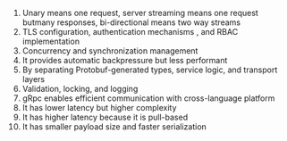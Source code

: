 1. Unary means one request, server streaming means one request butmany responses, bi-directional means two way streams
2. TLS configuration, authentication mechanisms , and RBAC implementation
3. Concurrency and synchronization management
4. It provides automatic backpressure but less performant
5. By separating Protobuf-generated types, service logic, and transport layers
6. Validation, locking, and logging
7. gRpc enables efficient communication with cross-language platform
8. It has lower latency but higher complexity
9. It has higher latency because it is pull-based
10. It has smaller payload size and faster serialization
